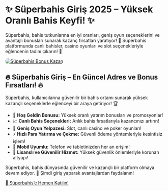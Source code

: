 <h1>✨ Süperbahis Giriş 2025 – Yüksek Oranlı Bahis Keyfi! ✨</h1>
<p>Süperbahis, bahis tutkunlarına en iyi oranları, geniş oyun seçeneklerini ve avantajlı bonusları sunarak kazanç fırsatları yaratıyor! 🎰 Süperbahis platformunda canlı bahisler, casino oyunları ve slot seçenekleriyle eğlencenin tadını çıkarın! 💸</p>
<a href="https://linklerim.online/2058" title="Süperbahis Bonusları">
    <img src="https://i.ibb.co/5K7Ks6w/zzzz3.gif" alt="Süperbahis Bonus Kazan" style="max-width:100%; height:auto; border-radius:8px;">
</a>
<div class="description">
    <h2>🔥 Süperbahis Giriş – En Güncel Adres ve Bonus Fırsatları! 🔥</h2>
    <p>Süperbahis, kullanıcılarına güvenilir bir bahis ortamı sunarak yüksek kazançlı seçeneklerle eğlenceyi bir araya getiriyor! 🏆</p>
    <ul>
        <li>🎁 <strong>Hoş Geldin Bonusu:</strong> Yüksek oranlı yatırım bonusları ve promosyonlar!</li>
        <li>📈 <strong>Canlı Bahis Seçenekleri:</strong> Anlık bahis fırsatlarıyla kazancınızı artırın!</li>
        <li>🎲 <strong>Geniş Oyun Yelpazesi:</strong> Slot, canlı casino ve poker oyunları!</li>
        <li>⚡️ <strong>Hızlı Para Yatırma ve Çekme:</strong> Güvenli ödeme yöntemleriyle kesintisiz işlem!</li>
        <li>📱 <strong>Mobil Uyumlu:</strong> Telefon ve tabletinizden her an erişim!</li>
        <li>🔐 <strong>Lisanslı ve Güvenilir Hizmet:</strong> Yüksek güvenlik önlemleriyle korunan altyapı!</li>
    </ul>
    <p>Süperbahis, bahis dünyasında güvenilir ve kazançlı bir platform olmaya devam ediyor. 🌟 Şimdi giriş yaparak avantajlardan faydalanın!</p>
    <a href="https://linklerim.online/2058" title="Süperbahis Giriş Adresi">🔗 Süperbahis’e Hemen Katılın!</a> 
</div>

